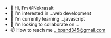 - 👋 Hi, I’m @Nekrasalt
- 👀 I’m interested in ...web development
- 🌱 I’m currently learning ...javascript
- 💞️ I’m looking to collaborate on ...
- 📫 How to reach me ...bpand345@gmail.com

<!---
Nekrasalt/Nekrasalt is a ✨ special ✨ repository because its `README.md` (this file) appears on your GitHub profile.
You can click the Preview link to take a look at your changes.
--->
